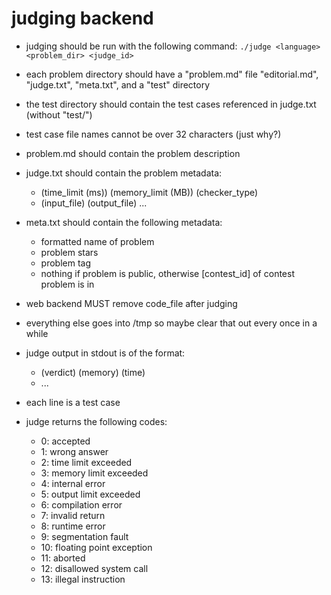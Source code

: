 # judging backend

- judging should be run with the following command:
`./judge <language> <problem_dir> <judge_id>`
- each problem directory should have a "problem.md" file "editorial.md", "judge.txt", "meta.txt", and a "test" directory
- the test directory should contain the test cases referenced in judge.txt (without "test/")
- test case file names cannot be over 32 characters (just why?)
- problem.md should contain the problem description
- judge.txt should contain the problem metadata:
	- (time_limit (ms)) (memory_limit (MB)) (checker_type)
	- (input_file) (output_file)
	...
- meta.txt should contain the following metadata:
	- formatted name of problem
	- problem stars
	- problem tag
	- nothing if problem is public, otherwise [contest_id] of contest problem is in

- web backend MUST remove code_file after judging
- everything else goes into /tmp so maybe clear that out every once in a while

- judge output in stdout is of the format:
	- (verdict) (memory) (time)
	- ...
- each line is a test case
- judge returns the following codes:
	- 0: accepted
	- 1: wrong answer
	- 2: time limit exceeded
	- 3: memory limit exceeded
	- 4: internal error
	- 5: output limit exceeded
	- 6: compilation error
	- 7: invalid return
	- 8: runtime error
	- 9: segmentation fault
	- 10: floating point exception
	- 11: aborted
	- 12: disallowed system call
	- 13: illegal instruction